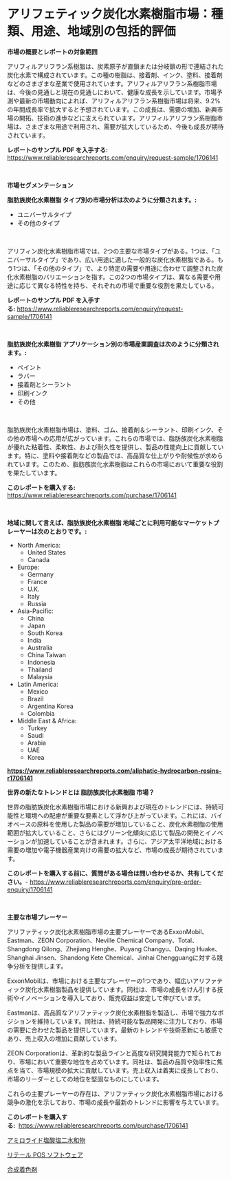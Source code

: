 <p><h1>アリフェティック炭化水素樹脂市場：種類、用途、地域別の包括的評価</h1></p><p><strong>市場の概要とレポートの対象範囲</strong></p>
<p><p>アリフィルアリフラン系樹脂は、炭素原子が直鎖または分岐鎖の形で連結された炭化水素で構成されています。この種の樹脂は、接着剤、インク、塗料、接着剤などのさまざまな産業で使用されています。アリフィルアリフラン系樹脂市場は、今後の見通しと現在の見通しにおいて、健康な成長を示しています。市場予測や最新の市場動向によれば、アリフィルアリフラン系樹脂市場は将来、9.2%の年間成長率で拡大すると予想されています。この成長は、需要の増加、新興市場の開拓、技術の進歩などに支えられています。アリフィルアリフラン系樹脂市場は、さまざまな用途で利用され、需要が拡大しているため、今後も成長が期待されています。</p></p>
<p><strong>レポートのサンプル PDF を入手する:</strong> <a href="https://www.reliableresearchreports.com/enquiry/request-sample/1706141">https://www.reliableresearchreports.com/enquiry/request-sample/1706141</a></p>
<p>&nbsp;</p>
<p><strong>市場セグメンテーション</strong></p>
<p><strong>脂肪族炭化水素樹脂 タイプ別の市場分析は次のように分類されます。:</strong></p>
<p><ul><li>ユニバーサルタイプ</li><li>その他のタイプ</li></ul></p>
<p>&nbsp;</p>
<p><p>アリフィン炭化水素樹脂市場では、2つの主要な市場タイプがある。1つは、「ユニバーサルタイプ」であり、広い用途に適した一般的な炭化水素樹脂である。もう1つは、「その他のタイプ」で、より特定の需要や用途に合わせて調整された炭化水素樹脂のバリエーションを指す。この2つの市場タイプは、異なる需要や用途に応じて異なる特性を持ち、それぞれの市場で重要な役割を果たしている。</p></p>
<p><strong>レポートのサンプル PDF を入手する:</strong>&nbsp;<a href="https://www.reliableresearchreports.com/enquiry/request-sample/1706141">https://www.reliableresearchreports.com/enquiry/request-sample/1706141</a></p>
<p>&nbsp;</p>
<p><strong> 脂肪族炭化水素樹脂 アプリケーション別の市場産業調査は次のように分類されます。:</strong></p>
<p><ul><li>ペイント</li><li>ラバー</li><li>接着剤とシーラント</li><li>印刷インク</li><li>その他</li></ul></p>
<p>&nbsp;</p>
<p><p>脂肪族炭化水素樹脂市場は、塗料、ゴム、接着剤＆シーラント、印刷インク、その他の市場への応用が広がっています。これらの市場では、脂肪族炭化水素樹脂が優れた粘着性、柔軟性、および耐久性を提供し、製品の性能向上に貢献しています。特に、塗料や接着剤などの製品では、高品質な仕上がりや耐候性が求められています。このため、脂肪族炭化水素樹脂はこれらの市場において重要な役割を果たしています。</p></p>
<p><strong>このレポートを購入する:</strong>&nbsp; <a href="https://www.reliableresearchreports.com/purchase/1706141">https://www.reliableresearchreports.com/purchase/1706141</a></p>
<p>&nbsp;</p>
<p><strong>地域に関して言えば、脂肪族炭化水素樹脂 地域ごとに利用可能なマーケットプレーヤーは次のとおりです。:</strong></p>
<p><ul>
    <li>
        North America:
        <ul>
            <li>United States</li>
            <li>Canada</li>
        </ul>
    </li>
    <li>
        Europe:
        <ul>
            <li>Germany</li>
            <li>France</li>
            <li>U.K.</li>
            <li>Italy</li>
            <li>Russia</li>
        </ul>
    </li>
    <li>
        Asia-Pacific:
        <ul>
            <li>China</li>
            <li>Japan</li>
            <li>South Korea</li>
            <li>India</li>
            <li>Australia</li>
            <li>China Taiwan</li>
            <li>Indonesia</li>
            <li>Thailand</li>
            <li>Malaysia</li>
        </ul>
    </li>
    <li>
        Latin America:
        <ul>
            <li>Mexico</li>
            <li>Brazil</li>
            <li>Argentina Korea</li>
            <li>Colombia</li>
        </ul>
    </li>
    <li>
        Middle East & Africa:
        <ul>
            <li>Turkey</li>
            <li>Saudi</li>
            <li>Arabia</li>
            <li>UAE</li>
            <li>Korea</li>
        </ul>
    </li>
    </ul></p>
<p><strong><a href="https://www.reliableresearchreports.com/aliphatic-hydrocarbon-resins-r1706141">https://www.reliableresearchreports.com/aliphatic-hydrocarbon-resins-r1706141</a></strong>&nbsp;</p>
<p><strong>世界の新たなトレンドとは 脂肪族炭化水素樹脂 市場？</strong></p>
<p><p>世界の脂肪族炭化水素樹脂市場における新興および現在のトレンドには、持続可能性と環境への配慮が重要な要素として浮かび上がっています。これには、バイオベースの原料を使用した製品の需要が増加していること、炭化水素樹脂の使用範囲が拡大していること、さらにはグリーン化傾向に応じて製品の開発とイノベーションが加速していることが含まれます。さらに、アジア太平洋地域における需要の増加や電子機器産業向けの需要の拡大など、市場の成長が期待されています。</p></p>
<p><strong>このレポートを購入する前に、質問がある場合は問い合わせるか、共有してください。</strong>- <a href="https://www.reliableresearchreports.com/enquiry/pre-order-enquiry/1706141">https://www.reliableresearchreports.com/enquiry/pre-order-enquiry/1706141</a></p>
<p>&nbsp;</p>
<p><strong>主要な市場プレーヤー</strong></p>
<p><p>アリファティック炭化水素樹脂市場の主要プレーヤーであるExxonMobil、Eastman、ZEON Corporation、Neville Chemical Company、Total、Shangdong Qilong、Zhejiang Henghe、Puyang Changyu、Daqing Huake、Shanghai Jinsen、Shandong Kete Chemical、Jinhai Chengguangに対する競争分析を提供します。 </p><p>ExxonMobilは、市場における主要なプレーヤーの1つであり、幅広いアリファティック炭化水素樹脂製品を提供しています。同社は、市場の成長をけん引する技術やイノベーションを導入しており、販売収益は安定して伸びています。 </p><p>Eastmanは、高品質なアリファティック炭化水素樹脂を製造し、市場で強力なポジションを維持しています。同社は、持続可能な製品開発に注力しており、市場の需要に合わせた製品を提供しています。最新のトレンドや技術革新にも敏感であり、売上収入の増加に貢献しています。</p><p>ZEON Corporationは、革新的な製品ラインと高度な研究開発能力で知られており、市場において重要な地位を占めています。同社は、製品の品質や効率性に焦点を当て、市場規模の拡大に貢献しています。売上収入は着実に成長しており、市場のリーダーとしての地位を堅固なものにしています。</p><p>これらの主要プレーヤーの存在は、アリファティック炭化水素樹脂市場における競争の激化を示しており、市場の成長や最新のトレンドに影響を与えています。</p></p>
<p><strong>このレポートを購入する:</strong>&nbsp;&nbsp;<a href="https://www.reliableresearchreports.com/purchase/1706141">https://www.reliableresearchreports.com/purchase/1706141</a></p>
<p><p><a href="https://medium.com/@skyleridges76856/%E3%82%A2%E3%83%9F%E3%83%AD%E3%83%A9%E3%82%A4%E3%83%89%E5%A1%A9%E9%85%B8%E4%BA%8C%E6%B0%B4%E5%92%8C%E7%89%A9%E5%B8%82%E5%A0%B4%E3%81%AF-20231%E5%B9%B4%E3%81%BE%E3%81%A7%E3%81%AE%E5%B8%82%E5%A0%B4%E3%82%B7%E3%82%A7%E3%82%A2-%E8%A6%8F%E6%A8%A1-%E4%BA%88%E6%B8%AC%E3%81%AB%E7%84%A6%E7%82%B9%E3%82%92%E5%BD%93%E3%81%A6%E3%81%A6%E3%81%84%E3%81%BE%E3%81%99-a86d687c1e8b">アミロライド塩酸塩二水和物</a></p><p><a href="https://github.com/SantosDicki04/Market-Research-Report-List-1/blob/main/908104519399.md">リテール POS ソフトウェア</a></p><p><a href="https://medium.com/@lauriank/%E5%90%88%E6%88%90%E7%9D%80%E8%89%B2%E6%96%99%E5%B8%82%E5%A0%B4%E8%A6%8F%E6%A8%A1%E3%81%AF-%E3%82%B0%E3%83%AD%E3%83%BC%E3%83%90%E3%83%AB%E7%94%A3%E6%A5%AD%E3%81%AB%E3%81%8A%E3%81%91%E3%82%8B%E6%9C%80%E9%81%A9%E3%81%AA%E3%83%9E%E3%83%BC%E3%82%B1%E3%83%86%E3%82%A3%E3%83%B3%E3%82%B0%E3%83%81%E3%83%A3%E3%83%8D%E3%83%AB%E3%82%92%E7%A4%BA%E3%81%97%E3%81%A6%E3%81%84%E3%81%BE%E3%81%99-d07e6a6f7a53">合成着色剤</a></p></p>